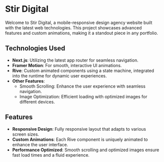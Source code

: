 # Stir Digital

Welcome to Stir Digital, a mobile-responsive design agency website built with the latest web technologies. This project showcases advanced features and custom animations, making it a standout piece in any portfolio.

## Technologies Used

- **Next.js**: Utilizing the latest app router for seamless navigation.
- **Framer Motion**: For smooth, interactive UI animations.
- **Rive**: Custom animated components using a state machine, integrated into the runtime for dynamic user experiences.
- **Other Features**:
  - Smooth Scrolling: Enhance the user experience with seamless navigation.
  - Image Optimization: Efficient loading with optimized images for different devices.

## Features

- **Responsive Design**: Fully responsive layout that adapts to various screen sizes.
- **Custom Animations**: Each Rive component is uniquely animated to enhance the user interface.
- **Performance Optimized**: Smooth scrolling and optimized images ensure fast load times and a fluid experience.


